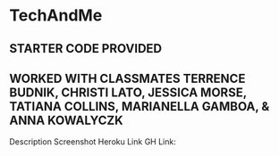 # TechAndMe
## STARTER CODE PROVIDED
## WORKED WITH CLASSMATES TERRENCE BUDNIK, CHRISTI LATO, JESSICA MORSE, TATIANA COLLINS, MARIANELLA GAMBOA, & ANNA KOWALYCZK


Description
Screenshot
Heroku Link
GH Link:
